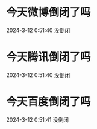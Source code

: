 # 今天微博倒闭了吗

2024-3-12 0:51:40 没倒闭

# 今天腾讯倒闭了吗

2024-3-12 0:51:40 没倒闭

# 今天百度倒闭了吗

2024-3-12 0:51:41 没倒闭

